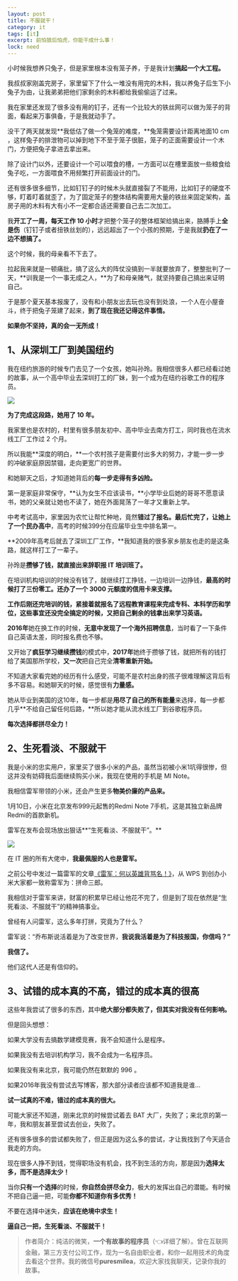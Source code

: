```yaml
---
layout: post
title: 不服就干！
category: it
tags: [it]
excerpt: 前怕狼后怕虎，你能干成什么事！
lock: need
---
```


小时候我想养只兔子，但是家里根本没有笼子养，于是我计划**搞起一个大工程。**

我叔叔家刚盖完房子，家里留下了什么一堆没有用完的木料，我以养兔子后生下小兔子为由，让我弟弟把他们家剩余的木料都给我偷偷运了过来。

我在家里还发现了很多没有用的钉子，还有一个比较大的铁丝网可以做为笼子的背面，看起来万事俱备，于是我就动手了。

没干了两天就发现**我低估了做一个兔笼的难度，**兔笼需要设计距离地面10 cm ，这样兔子的排泄物可以掉到地下不至于笼子很脏，笼子的正面需要设计一个木门，方便把兔子拿进去拿出来。

除了设计门以外，还要设计一个可以喂食的槽，一方面可以在槽里面放一些粮食给兔子吃，一方面喂食不用频繁打开前面设计的门。

还有很多很多细节，比如钉钉子的时候木头就直接裂了不能用，比如钉子的硬度不够，盯着盯着就歪了，为了固定笼子的整体结构需要用大量的铁丝来固定架构，盖房子用的木料有大有小不一定都合适还需要自己去二次加工。

我**开工了一周，每天工作 10 小时**才把整个笼子的整体框架给搞出来，胳膊手上**全是伤**（钉钉子或者扭铁丝划的），远远超出了一个小孩的预期，于是我就**扔在了一边不想搞了。**

这个时候，我的母亲看不下去了。

拉起我来就是一顿痛批，搞了这么大的阵仗没搞到一半就要放弃了，整整批判了一天，**训我是一个一事无成之人，**为了和母亲赌气，就坚持要自己搞出来证明自己。

于是那个夏天基本报废了，没有和小朋友出去玩也没有到处浪，一个人在小屋奋斗，终于把兔子笼建了起来，**到了现在我还记得这件事情。**

**如果你不坚持，真的会一无所成！**

## 1、从深圳工厂到美国纽约

我在纽约旅游的时候专门去见了一个女孩，她叫孙玲。我相信很多人都已经看过她的故事，从一个高中毕业去深圳打工的厂妹，到一个成为在纽约谷歌工作的程序员。

![](http://favorites.ren/assets/images/2019/it/bufu01.jpg)

**为了完成这段路，她用了 10 年。**

我家里也是农村的，村里有很多朋友初中、高中毕业去南方打工，同时我也在流水线工厂工作过 2 个月。

所以我能**深度的明白，**一个农村孩子是需要付出多大的努力，才能一步一步的冲破家庭原因禁锢，走向更宽广的世界。

和她聊天之后，才知道她背后的**每一步走得有多凶险。**

第一是家庭非常保守，**认为女生不应该读书，**小学毕业后她的哥哥不愿意读书，她的父亲就让她也不读了，她在外面晃荡了一年才又重新上学。

中考考试高中，家里因为农忙让帮忙种地，竟然**错过了报名。**最后忙完了，让她**上了一个民办高中**，高考的时候399分在应届毕业生中排名第一。

**2009年高考后就去了深圳工厂工作，**我知道我的很多家乡朋友也走的是这条路，就这样打工了一辈子。

孙玲是**攒够了钱，**就直接出来**辞职报 IT 培训班了。**

在培训机构培训的时候没有钱了，就继续打工挣钱，一边培训一边挣钱，**最高的时候打了三份零工。**还**办了一个 3000 元额度的信用卡来支撑。**

**工作后刚还完培训的钱，**紧接着就报名了远程教育课程**来完成专科、本科学历和学位，**这些事宜还没完全搞定的时候，又把自己**剩余的钱拿出来学习英语。**

**2016年**她在换工作的时候，**无意中发现了一个海外招聘信息**，当时看了一下条件自己英语太差，同时报名费也不够。

又开始了**疯狂学习继续攒钱**的模式中，**2017年**她终于攒够了钱，就把所有的钱打给了美国那所学校，**又一次**把自己完全**清零重新开始。**

不知道大家看完她的经历有什么感受，可能不是农村出身的孩子很难理解这背后有多不容易。和她聊天的时候，感觉很有**力量感。**

她从毕业到美国的这10年，每一步都是**用尽了自己的所有能量**来选择，每一步都几乎**不给自己留任何后路，**所以她才能从流水线工厂到谷歌程序员。

**每次选择都拼尽全力！**

## 2、生死看淡、不服就干

我是小米的忠实用户，家里买了很多小米的产品，虽然当初被小米1坑得很惨，但这并没有妨碍我后面继续购买小米，我现在使用的手机是 MI Note。

我相信雷军带领的小米，还会产生更多**物美价廉的产品来。**

1月10日，小米在北京发布999元起售的Redmi Note 7手机，这是其独立新品牌Redmi的首款新机。

雷军在发布会现场放出狠话**“生死看淡、不服就干”。**

![](http://favorites.ren/assets/images/2019/it/bufu02.jpg)

在 IT 圈的所有大佬中，**我最佩服的人也是雷军。**

之前公号中发过一篇雷军的文章[《雷军：何以英雄背骂名！》](https://mp.weixin.qq.com/s/m1LA3cnQpwmDf0UvMMNUYQ)，从 WPS 到创办小米大家都一致称雷军为：拼命三郎。

我相信对于雷军来讲，财富的积累早已经让他花不完了，但是到了现在依然是“生死看淡、不服就干”的精神搞事业。

曾经有人问雷军，这么多年打拼，究竟为了什么？

雷军说：“乔布斯说活着是为了改变世界，**我说我活着是为了科技报国，你信吗？”**

**我信了。**

他们这代人还是有信仰的。

## 3、试错的成本真的不高，错过的成本真的很高

这些年我尝试了很多的东西，其中**绝大部分都失败了，但其实对我没有任何影响。**

但是回头想想：

如果大学没有去搞数学建模竞赛，我不会知道什么是程序。

如果我没有去培训机构学习，我不会成为一名程序员。

如果我没有来北京，我可能仍然在默默的 996 。

如果2016年我没有尝试去写博客，那大部分读者应该都不知道我是谁...

**试一试真的不难，错过的成本真的很大。**

可能大家还不知道，刚来北京的时候尝试着去 BAT 大厂，失败了；来北京的第一年，我和朋友甚至尝试去创业，失败了。

还有很多很多的尝试都失败了，但正是因为这么多的尝试，才让我找到了今天适合我走的方向。

现在很多人挣不到钱，觉得职场没有机会，找不到生活的方向，那是因为**选择太多，而不是选择太少！**

当你**只有一个选择**的时候，**你自然会拼尽全力**，极大的发挥出自己的潜能。有时候不把自己逼一把，可能**你都不知道你有多优秀！**

不要在选择中迷失，**应该在绝境中求生！**

**逼自己一把，生死看淡、不服就干！**

>作者简介：纯洁的微笑，**一个有故事的程序员**（👈详细了解）。曾在互联网金融，第三方支付公司工作，现为一名自由职业者，和你一起用技术的角度去看这个世界。我的微信号**puresmilea**，欢迎大家找我聊天，记录你我的故事。
